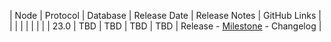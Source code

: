 | Node | Protocol | Database | Release Date | Release Notes | GitHub Links | 
|      |          |          |              | 				|			   |
| 23.0 | TBD       | TBD       | TBD          | TBD | Release - [Milestone](https://github.com/nanocurrency/nano-node/milestone/20) - Changelog |
